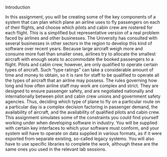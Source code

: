 Introduction

In this assignment, you will be creating some of the key components of a system that can plan which plane an airline uses to fly passengers on each of their flights, and choose which pilots and cabin crew are rostered for each flight. This is a simplified but representative version of a real problem faced by airlines and other businesses. The University has consulted with several businesses in other sectors in the region to develop this kind of software over recent years. 
Because large aircraft weigh more and consume more fuel than smaller ones, airlines try to allocate the smallest aircraft with enough seats to accommodate the booked passengers to a flight. Pilots and cabin crew, however, are only qualified to operate certain types of aircraft. Such “type ratings” can take a considerable amount of time and money to obtain, so it is rare for staff to be qualified to operate all the types of aircraft that an airline may possess. 
The rules governing how long and how often airline staff may work are complex and strict. They are designed to ensure passenger safety, and are negotiated nationally and internationally between pilot and cabin crew unions and government safety agencies. Thus, deciding which type of plane to fly on a particular route on a particular day is a complex decision factoring in passenger demand, the availability of aircraft, and the availability of qualified pilots and cabin crew. 
This assignment simulates some of the constraints you could find yourself working under when developing software in industry. You will be supplied with certain key interfaces to which your software must conform, and your system will have to operate on data supplied in various formats, as if it were exported from separate existing, so-called legacy systems. You will also have to use specific libraries to complete the work, although these are the same ones you used in the relevant lab sessions.
